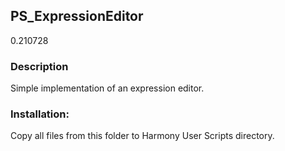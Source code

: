 ## PS_ExpressionEditor
0.210728

### Description
Simple implementation of an expression editor.

### Installation:
Copy all files from this folder to Harmony User Scripts directory.